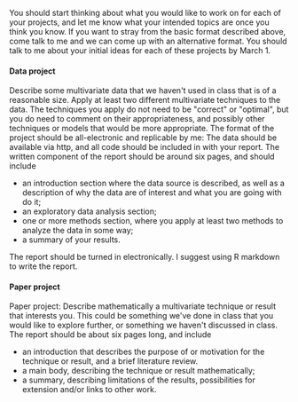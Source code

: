 You should start thinking about what you would like to work on 
for each of your projects, and let me know what your intended 
topics are once you think you know. If you want to stray 
from the basic format described above, come talk to me 
and we can come up with an alternative format.
You should talk to me about your initial  ideas for each of these
projects by
March 1.




#### Data project

Describe some multivariate data that we haven't used 
in class that is of a reasonable size. Apply at least two 
different multivariate techniques to the data. The techniques you 
apply do not need to be "correct" or "optimal", but you 
do need to comment 
on their appropriateness, and possibly other techniques 
or models that would be more appropriate. 
The format of the project should be all-electronic and 
replicable by me: The data should be available via http, 
and all code should be included in with your report. The 
written component of the report should be around six pages, 
and should include 

* an introduction section where the data source is described, 
as well as a description of why the data are of interest and what you are 
going with do it; 
* an exploratory 
data analysis section; 
*  one or more methods section, where you apply at least two methods 
to analyze the data in some way; 
*  a summary of your results. 

The report should be turned in electronically. I suggest 
using R markdown to write the report. 


#### Paper project

Paper project: Describe mathematically a multivariate 
technique or result that interests you. This could be something 
we've done in class that you would like to explore further,
or something we haven't discussed in class.  The report should 
be about six pages long, and include 

* an introduction that describes the purpose of or motivation for the technique 
or result, and a brief literature review. 
* a main body, describing the technique or result mathematically;  
* a summary, describing limitations of the results, possibilities 
for extension and/or links to other work. 

